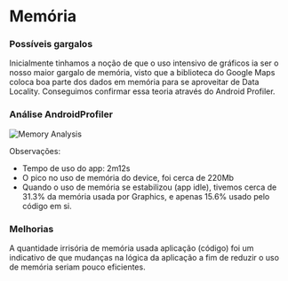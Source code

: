 # Memória #

### Possíveis gargalos ###

Inicialmente tinhamos a noção de que o uso intensivo de gráficos ia ser o nosso maior gargalo de memória, visto que a biblioteca do Google Maps coloca boa parte dos dados em memória para se aproveitar de Data Locality. Conseguimos confirmar essa teoria através do Android Profiler. 

### Análise AndroidProfiler ###

![Memory Analysis](https://res.cloudinary.com/ufpe/image/upload/v1544988408/mf_memory.png)

Observações:
* Tempo de uso do app: 2m12s
* O pico no uso de memória do device, foi cerca de 220Mb
* Quando o uso de memória se estabilizou (app idle), tivemos cerca de 31.3% da memória usada por Graphics, e apenas 15.6% usado pelo código em si.

### Melhorias ###

A quantidade irrisória de memória usada aplicação (código) foi um indicativo de que mudanças na lógica da aplicação a fim de reduzir o uso de memória seriam pouco eficientes.
